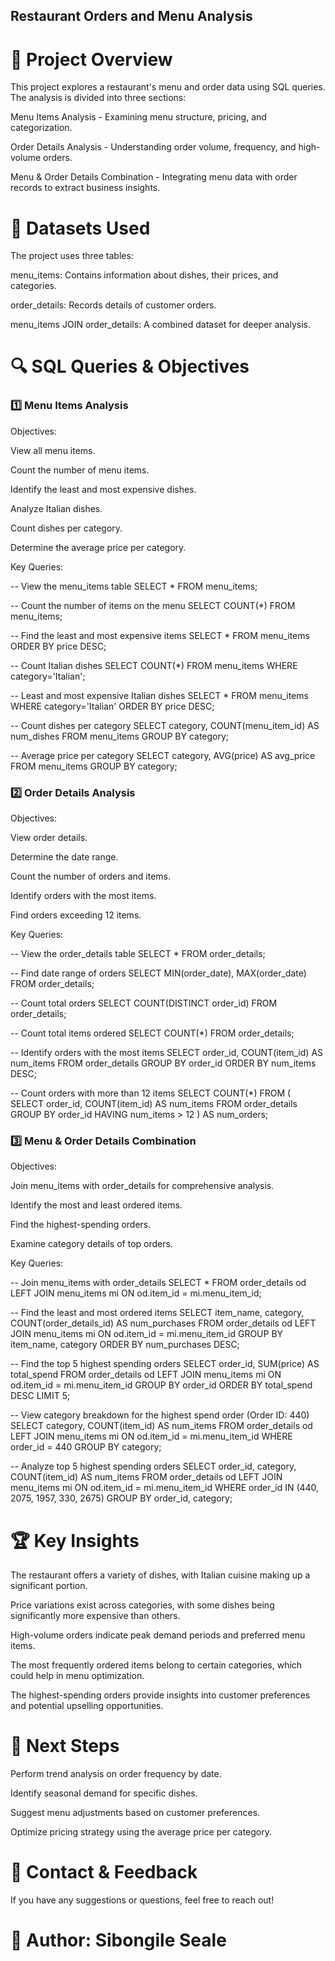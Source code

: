 ## Restaurant Orders and Menu Analysis

# 📌 Project Overview

This project explores a restaurant's menu and order data using SQL queries. The analysis is divided into three sections:

Menu Items Analysis - Examining menu structure, pricing, and categorization.

Order Details Analysis - Understanding order volume, frequency, and high-volume orders.

Menu & Order Details Combination - Integrating menu data with order records to extract business insights.

# 📂 Datasets Used

The project uses three tables:

menu_items: Contains information about dishes, their prices, and categories.

order_details: Records details of customer orders.

menu_items JOIN order_details: A combined dataset for deeper analysis.

# 🔍 SQL Queries & Objectives

### 1️⃣ Menu Items Analysis

Objectives:

View all menu items.

Count the number of menu items.

Identify the least and most expensive dishes.

Analyze Italian dishes.

Count dishes per category.

Determine the average price per category.

Key Queries:

-- View the menu_items table
SELECT * FROM menu_items;

-- Count the number of items on the menu
SELECT COUNT(*) FROM menu_items;

-- Find the least and most expensive items
SELECT * FROM menu_items ORDER BY price DESC;

-- Count Italian dishes
SELECT COUNT(*) FROM menu_items WHERE category='Italian';

-- Least and most expensive Italian dishes
SELECT * FROM menu_items WHERE category='Italian' ORDER BY price DESC;

-- Count dishes per category
SELECT category, COUNT(menu_item_id) AS num_dishes FROM menu_items GROUP BY category;

-- Average price per category
SELECT category, AVG(price) AS avg_price FROM menu_items GROUP BY category;

### 2️⃣ Order Details Analysis

Objectives:

View order details.

Determine the date range.

Count the number of orders and items.

Identify orders with the most items.

Find orders exceeding 12 items.

Key Queries:

-- View the order_details table
SELECT * FROM order_details;

-- Find date range of orders
SELECT MIN(order_date), MAX(order_date) FROM order_details;

-- Count total orders
SELECT COUNT(DISTINCT order_id) FROM order_details;

-- Count total items ordered
SELECT COUNT(*) FROM order_details;

-- Identify orders with the most items
SELECT order_id, COUNT(item_id) AS num_items FROM order_details GROUP BY order_id ORDER BY num_items DESC;

-- Count orders with more than 12 items
SELECT COUNT(*) FROM (
    SELECT order_id, COUNT(item_id) AS num_items
    FROM order_details
    GROUP BY order_id
    HAVING num_items > 12
) AS num_orders;

### 3️⃣ Menu & Order Details Combination

Objectives:

Join menu_items with order_details for comprehensive analysis.

Identify the most and least ordered items.

Find the highest-spending orders.

Examine category details of top orders.

Key Queries:

-- Join menu_items with order_details
SELECT * FROM order_details od LEFT JOIN menu_items mi ON od.item_id = mi.menu_item_id;

-- Find the least and most ordered items
SELECT item_name, category, COUNT(order_details_id) AS num_purchases
FROM order_details od
LEFT JOIN menu_items mi ON od.item_id = mi.menu_item_id
GROUP BY item_name, category
ORDER BY num_purchases DESC;

-- Find the top 5 highest spending orders
SELECT order_id, SUM(price) AS total_spend
FROM order_details od
LEFT JOIN menu_items mi ON od.item_id = mi.menu_item_id
GROUP BY order_id
ORDER BY total_spend DESC
LIMIT 5;

-- View category breakdown for the highest spend order (Order ID: 440)
SELECT category, COUNT(item_id) AS num_items
FROM order_details od
LEFT JOIN menu_items mi ON od.item_id = mi.menu_item_id
WHERE order_id = 440
GROUP BY category;

-- Analyze top 5 highest spending orders
SELECT order_id, category, COUNT(item_id) AS num_items
FROM order_details od
LEFT JOIN menu_items mi ON od.item_id = mi.menu_item_id
WHERE order_id IN (440, 2075, 1957, 330, 2675)
GROUP BY order_id, category;

# 🏆 Key Insights

The restaurant offers a variety of dishes, with Italian cuisine making up a significant portion.

Price variations exist across categories, with some dishes being significantly more expensive than others.

High-volume orders indicate peak demand periods and preferred menu items.

The most frequently ordered items belong to certain categories, which could help in menu optimization.

The highest-spending orders provide insights into customer preferences and potential upselling opportunities.

# 📌 Next Steps

Perform trend analysis on order frequency by date.

Identify seasonal demand for specific dishes.

Suggest menu adjustments based on customer preferences.

Optimize pricing strategy using the average price per category.

# 📧 Contact & Feedback

If you have any suggestions or questions, feel free to reach out!

# 📌 Author: Sibongile Seale
